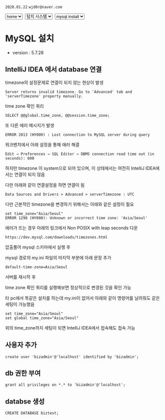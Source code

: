`2020.01.22`
`wjd0r@naver.com`

<select onchange="location.href=this.value">
  <option value="https://wjd0r.github.io/">home</option>
</select>&nbsp;
<select onchange="location.href=this.value">
  <option value="https://wjd0r.github.io/deteting/README.htm">탐지 시스템</option>
  <option value="">java</option>
</select>&nbsp;
<select onchange="location.href=this.value">
  <option value="">mysql install</option>
</select>

# MySQL 설치

- version : 5.7.28

## IntelliJ IDEA 에서 database 연결

timezone의 설정문제로 연결이 되지 않는 현상이 발생
```
Server returns invalid timezone. Go to 'Advanced' tab and 'serverTimezone' property manually.
```
time zone 확인 쿼리
```
SELECT @@global.time_zone, @@session.time_zone;
```
또 다른 에러 메시지가 발생
```
ERROR 2013 (HY000) : Lost connection to MySQL server during query
```
워크벤치에서 아래 설정을 통해 애러 해결
```
Edit → Preferences → SQL Editor → DBMS connection read time out (in seconds): 600
```
하지만 timezone 이 system으로 되어 있으며,
이 상태에서는 여전히 IntelliJ IDEA에서는 연결이 되지 않음

다만 아래와 같이 연결설정을 하면 연결이 됨
```
Data Sources and Drivers > Advanced > serverTimezone : UTC
```

다만 근본적인 timezone을 변경하기 위해서는 아래와 같은 설정이 필요
```
set time_zone="Asia/Seoul"
ERROR 1298 (HY000): Unknown or incorrect time zone: 'Asia/Seoul'
```
애러가 뜨는 경우 아래의 링크에서 Non POSIX with leap seconds 다운
```
https://dev.mysql.com/downloads/timezones.html
```
압출풀어 mysql 스키마에서 실행 후

mysql 경로의 my.ini 파일의 마지막 부분에 아래 문장 추가
```
default-time-zone=Asia/Seoul
```
서버를 재시작 후

time zone 확인 쿼리를 실행해보면 정상적으로 변경된 것을 확인 가능


타 pc에서 똑같은 설치를 하는데 my.ini이 없어서 아래와 같이 명령어를 날려줘도 같은 세팅이 가능했음
```
set time_zone="Asia/Seoul"
set global time_zone="Asia/Seoul"
```

위의 time_zone까지 세팅이 되면
IntelliJ IDEA에서 접속해도 접속 가능


## 사용자 추가
```
create user 'bizadmin'@'localhost' identified by 'bizadmin';
```

## db 권한 부여
```
grant all privileges on *.* to 'bizadmin'@'localhost';
```

## databse 생성
```
CREATE DATABASE biztest;
```
